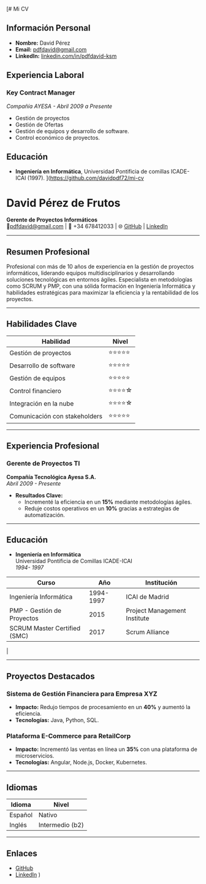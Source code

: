 [# Mi CV

## Información Personal
- **Nombre:** David Pérez
- **Email:** pdfdavid@gmail.com
- **LinkedIn:** [linkedin.com/in/pdfdavid-ksm](https://linkedin.com/in/pdfdavid-ksm)

## Experiencia Laboral
### Key Contract Manager
*Compañía AYESA - Abril 2009 a Presente*
- Gestión de proyectos
- Gestión de Ofertas
- Gestión de equipos y desarrollo de software.
- Control económico de proyectos.

## Educación
- **Ingeniería en Informática**, Universidad Pontificia de comillas ICADE-ICAI (1997).
](https://github.com/davidpdf72/mi-cv
# **David Pérez de Frutos**
**Gerente de Proyectos Informáticos**  
📧pdfdavid@gmail.com |                                           📱 +34 678412033 |                                                    🌐 [GitHub]( https://github.com/davidpdf72/mi-cv) |                           [LinkedIn]( https://linkedin.com/in/pdfdavid-ksm)  


---

## **Resumen Profesional**
Profesional con más de 10 años de experiencia en la gestión de proyectos informáticos, liderando equipos multidisciplinarios y desarrollando soluciones tecnológicas en entornos ágiles. Especialista en metodologías como SCRUM y PMP, con una sólida formación en Ingeniería Informática y habilidades estratégicas para maximizar la eficiencia y la rentabilidad de los proyectos.

---

## **Habilidades Clave**
| Habilidad                  | Nivel       |
|----------------------------|-------------|
| Gestión de proyectos       | ⭐⭐⭐⭐⭐      |
| Desarrollo de software     | ⭐⭐⭐⭐⭐      |
| Gestión de equipos         | ⭐⭐⭐⭐⭐      |
| Control financiero         | ⭐⭐⭐⭐☆      |
| Integración en la nube     | ⭐⭐⭐⭐☆      |
| Comunicación con stakeholders | ⭐⭐⭐⭐⭐  |

---

## **Experiencia Profesional**

### **Gerente de Proyectos TI**  
**Compañía Tecnológica Ayesa S.A.**  
_Abril 2009 - Presente_

- **Resultados Clave:**  
  - Incrementé la eficiencia en un **15%** mediante metodologías ágiles.
  - Reduje costos operativos en un **10%** gracias a estrategias de automatización.


---

## **Educación**
- **Ingeniería en Informática**  
  Universidad Pontificia de Comillas ICADE-ICAI  
  _1994- 1997_

| Curso                        | Año       | Institución                      |
|------------------------------|-----------|----------------------------------|
| Ingeniería Informática       | 1994-1997 | ICAI de Madrid |
| PMP - Gestión de Proyectos   | 2015      | Project Management Institute    |
| SCRUM Master Certified (SMC) | 2017      | Scrum Alliance                  |
|

---

## **Proyectos Destacados**
### **Sistema de Gestión Financiera para Empresa XYZ**
- **Impacto:** Redujo tiempos de procesamiento en un **40%** y aumentó la eficiencia.
- **Tecnologías:** Java, Python, SQL.

### **Plataforma E-Commerce para RetailCorp**
- **Impacto:** Incrementó las ventas en línea un **35%** con una plataforma de microservicios.
- **Tecnologías:** Angular, Node.js, Docker, Kubernetes.

---

## **Idiomas**
| Idioma   | Nivel            |
|----------|------------------|
| Español  | Nativo           |
| Inglés   | Intermedio (b2)    |

---


## **Enlaces**
- [GitHub]( https://github.com/davidpdf72/mi-cv)
- [LinkedIn]( https://linkedin.com/in/pdfdavid-ksm)
)
